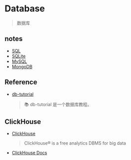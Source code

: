 # Database
> 数据库

## notes

- [SQL](notes/SQL.md)
- [SQLite](notes/SQLite.md)
- [MySQL](notes/MySQL.md)
- [MongoDB](notes/MongoDB.md)

## Reference

- [db-tutorial](https://github.com/dunwu/db-tutorial)
    > 📚 db-tutorial 是一个数据库教程。
    
## ClickHouse
    
- [ClickHouse](https://github.com/ClickHouse)
    > ClickHouse® is a free analytics DBMS for big data
- [ClickHouse Docs](https://clickhouse.com/docs/zh/)